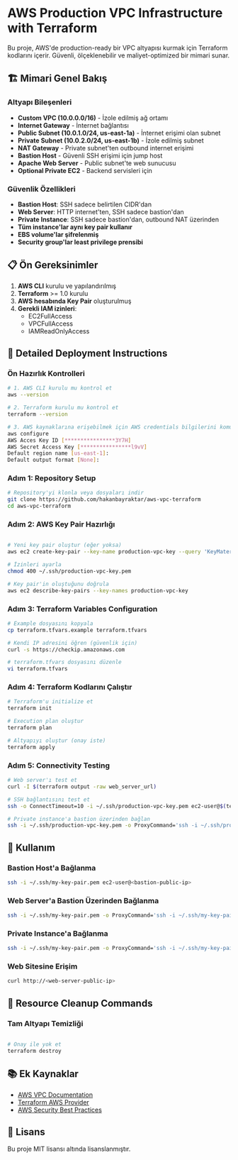 # AWS Production VPC Infrastructure with Terraform

Bu proje, AWS'de production-ready bir VPC altyapısı kurmak için Terraform kodlarını içerir. Güvenli, ölçeklenebilir ve maliyet-optimized bir mimari sunar.

## 🏗️ Mimari Genel Bakış

### Altyapı Bileşenleri

- **Custom VPC (10.0.0.0/16)** - İzole edilmiş ağ ortamı
- **Internet Gateway** - İnternet bağlantısı
- **Public Subnet (10.0.1.0/24, us-east-1a)** - İnternet erişimi olan subnet
- **Private Subnet (10.0.2.0/24, us-east-1b)** - İzole edilmiş subnet
- **NAT Gateway** - Private subnet'ten outbound internet erişimi
- **Bastion Host** - Güvenli SSH erişimi için jump host
- **Apache Web Server** - Public subnet'te web sunucusu
- **Optional Private EC2** - Backend servisleri için

### Güvenlik Özellikleri

- **Bastion Host**: SSH sadece belirtilen CIDR'dan
- **Web Server**: HTTP internet'ten, SSH sadece bastion'dan
- **Private Instance**: SSH sadece bastion'dan, outbound NAT üzerinden
- **Tüm instance'lar aynı key pair kullanır**
- **EBS volume'lar şifrelenmiş**
- **Security group'lar least privilege prensibi**

## 📋 Ön Gereksinimler

1. **AWS CLI** kurulu ve yapılandırılmış
2. **Terraform** >= 1.0 kurulu
3. **AWS hesabında Key Pair** oluşturulmuş
4. **Gerekli IAM izinleri**:
   - EC2FullAccess
   - VPCFullAccess
   - IAMReadOnlyAccess

## 🚀 Detailed Deployment Instructions

### Ön Hazırlık Kontrolleri

```bash
# 1. AWS CLI kurulu mu kontrol et
aws --version

# 2. Terraform kurulu mu kontrol et
terraform --version

# 3. AWS kaynaklarına erişebilmek için AWS credentials bilgilerini komut satırından gir
aws configure
AWS Acces Key ID [****************3Y7H]
AWS Secret Access Key [****************l9vV] 
Default region name [us-east-1]:
Default output format [None]:


```

### Adım 1: Repository Setup

```bash
# Repository'yi klonla veya dosyaları indir
git clone https://github.com/hakanbayraktar/aws-vpc-terraform
cd aws-vpc-terraform

```

### Adım 2: AWS Key Pair Hazırlığı

```bash

# Yeni key pair oluştur (eğer yoksa)
aws ec2 create-key-pair --key-name production-vpc-key --query 'KeyMaterial' --output text > ~/.ssh/production-vpc-key.pem

# İzinleri ayarla
chmod 400 ~/.ssh/production-vpc-key.pem

# Key pair'in oluştuğunu doğrula
aws ec2 describe-key-pairs --key-names production-vpc-key
```

### Adım 3: Terraform Variables Configuration

```bash
# Example dosyasını kopyala
cp terraform.tfvars.example terraform.tfvars

# Kendi IP adresini öğren (güvenlik için)
curl -s https://checkip.amazonaws.com

# terraform.tfvars dosyasını düzenle
vi terraform.tfvars
```

### Adım 4: Terraform Kodlarını Çalıştır

```bash
# Terraform'u initialize et
terraform init
```


```bash
# Execution plan oluştur
terraform plan
```


```bash
# Altyapıyı oluştur (onay iste)
terraform apply

```


### Adım 5: Connectivity Testing

```bash
# Web server'ı test et
curl -I $(terraform output -raw web_server_url)

# SSH bağlantısını test et
ssh -o ConnectTimeout=10 -i ~/.ssh/production-vpc-key.pem ec2-user@$(terraform output -raw bastion_host_public_ip) exit

# Private instance'a bastion üzerinden bağlan
ssh -i ~/.ssh/production-vpc-key.pem -o ProxyCommand='ssh -i ~/.ssh/production-vpc-key.pem -W %h:%p ec2-user@$(terraform output -raw bastion_host_public_ip)' ec2-user@$(terraform output -raw private_instance_ip)
```


## 🔧 Kullanım

### Bastion Host'a Bağlanma

```bash
ssh -i ~/.ssh/my-key-pair.pem ec2-user@<bastion-public-ip>
```

### Web Server'a Bastion Üzerinden Bağlanma

```bash
ssh -i ~/.ssh/my-key-pair.pem -o ProxyCommand='ssh -i ~/.ssh/my-key-pair.pem -W %h:%p ec2-user@<bastion-ip>' ec2-user@<web-server-private-ip>
```

### Private Instance'a Bağlanma

```bash
ssh -i ~/.ssh/my-key-pair.pem -o ProxyCommand='ssh -i ~/.ssh/my-key-pair.pem -W %h:%p ec2-user@<bastion-ip>' ec2-user@<private-instance-ip>
```

### Web Sitesine Erişim

```bash
curl http://<web-server-public-ip>
```


## 🧹 Resource Cleanup Commands

### Tam Altyapı Temizliği

```bash

# Onay ile yok et
terraform destroy

```

## 📚 Ek Kaynaklar

- [AWS VPC Documentation](https://docs.aws.amazon.com/vpc/)
- [Terraform AWS Provider](https://registry.terraform.io/providers/hashicorp/aws/latest/docs)
- [AWS Security Best Practices](https://aws.amazon.com/architecture/security-identity-compliance/)


## 📄 Lisans

Bu proje MIT lisansı altında lisanslanmıştır.
